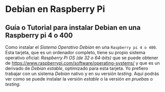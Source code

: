 # Debian en Raspberry Pi

## Guía o Tutorial para instalar Debian en una Raspberry pi 4 o 400

Como instalar el *Sistema Operativo Debian* en una `Raspberry pi 4 o 400`. Esta tarjeta, que es un ordenador completo, tiene su propio sistema operativo oficial: *Raspberry Pi OS (de 32 o 64-bits)* que se puede obtener de https://www.raspberrypi.com/software/operating-systems/ y que es un derivado de *Debian* *estable*, optimizado para esta tarjeta. Yo prefiero trabajar con un sistema *Debian* nativo y en su versión *testing*. Aquí podrás ver como se puede instalar la versión *estable* o la versión *en pruebas* o *testing*.
